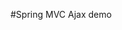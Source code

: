 #Spring MVC Ajax demo
  <script type="text/javascript">
        $().ready(function(){
        	$("#validator").click(function(){
        		var userNum=$("#userNum").val();
        		
        			$.post("<%=basePath%>ajaxUserId.do",{userNum:userNum},function(data)
        					{
        				alert(data);
        			});
        		
        	});
        	$("#idquery").click(function(){
        		var userId=$("#userId").val();
        		
        			$.post("<%=basePath%>ajaxUserInfo.do",{userId:userId},function(data)
        					{
        				alert("编号："+data.userId+",姓名:"+data.userName+",年龄:"+data.age);
        			},"json");
        		
        	});
	
        });
</script>
